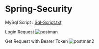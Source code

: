 # Spring-Security

MySql Script : [Sql-Script.txt](https://github.com/AshanManuka/Spring-Security/files/12658099/Sql-Script.txt)

Login Request
![postman](https://github.com/AshanManuka/Spring-Security/assets/88023478/d3ada54b-fe97-4141-a2e5-43acd6294df2)

Get Request with Bearer Token
![postman2](https://github.com/AshanManuka/Spring-Security/assets/88023478/ccc55417-3c6e-4d22-953d-481606e18138)

